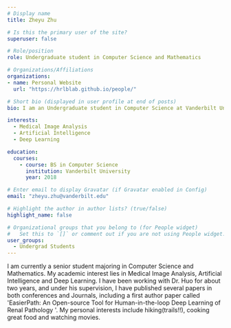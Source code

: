 ```yaml
---
# Display name
title: Zheyu Zhu

# Is this the primary user of the site?
superuser: false

# Role/position
role: Undergraduate student in Computer Science and Mathematics

# Organizations/Affiliations
organizations: 
- name: Personal Website
  url: "https://hrlblab.github.io/people/"

# Short bio (displayed in user profile at end of posts)
bio: I am an Undergraduate student in Computer Science at Vanderbilt University, starting from August 2018.

interests:
  - Medical Image Analysis
  - Artificial Intelligence
  - Deep Learning

education:
  courses:
    - course: BS in Computer Science
      institution: Vanderbilt University
      year: 2018

# Enter email to display Gravatar (if Gravatar enabled in Config)
email: "zheyu.zhu@vanderbilt.edu"

# Highlight the author in author lists? (true/false)
highlight_name: false

# Organizational groups that you belong to (for People widget)
#   Set this to `[]` or comment out if you are not using People widget.
user_groups:
  - Undergrad Students
---
```


I am currently a senior student majoring in Computer Science and Mathematics. My academic interest lies in
Medical Image Analysis, Artificial Intelligence and Deep Learning. I have been working with Dr. Huo for about two years, and under his supervision, I have published several papers in both conferences and Journals, including a first author paper called 'EasierPath: An Open-source Tool for Human-in-the-loop Deep Learning of Renal Pathology
'. My personal interests include hiking(trails!!), cooking great food and watching movies.
